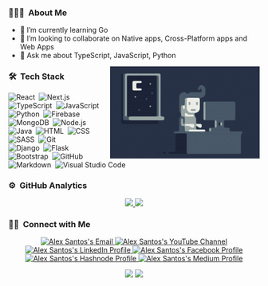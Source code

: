 <!-- ## 👋 &nbsp;Hey there! -->

### 👨🏻‍💻 &nbsp;About Me

- 🌱 I’m currently learning Go
- 👯 I’m looking to collaborate on Native apps, Cross-Platform apps and Web Apps
- 💬 Ask me about TypeScript, JavaScript, Python

<img alt="Night Coding" src="https://raw.githubusercontent.com/AVS1508/AVS1508/master/assets/Night-Coding.gif" align="right"/>

### 🛠 &nbsp;Tech Stack

![React](https://img.shields.io/badge/-React-05122A?style=flat&logo=react)&nbsp;
![Next.js](https://img.shields.io/badge/-Next.js-05122A?style=flat&logo=next.js)&nbsp;
![TypeScript](https://img.shields.io/badge/-TypeScript-05122A?style=flat&logo=typescript)&nbsp;
![JavaScript](https://img.shields.io/badge/-JavaScript-05122A?style=flat&logo=javascript)\
![Python](https://img.shields.io/badge/-Python-05122A?style=flat&logo=python)&nbsp;
![Firebase](https://img.shields.io/badge/-Firebase-05122A?style=flat&logo=firebase)&nbsp;
![MongoDB](https://img.shields.io/badge/-MongoDB-05122A?style=flat&logo=mongodb)&nbsp;
![Node.js](https://img.shields.io/badge/-Node.js-05122A?style=flat&logo=node.js)\
![Java](https://img.shields.io/badge/-Java-05122A?style=flat&logo=Java&logoColor=FFA518)&nbsp;
![HTML](https://img.shields.io/badge/-HTML-05122A?style=flat&logo=HTML5)&nbsp;
![CSS](https://img.shields.io/badge/-CSS-05122A?style=flat&logo=CSS3&logoColor=1572B6)&nbsp;
![SASS](https://img.shields.io/badge/-SASS-05122A?style=flat&logo=SASS&logoColor=1572B6)&nbsp;
![Git](https://img.shields.io/badge/-Git-05122A?style=flat&logo=git)\
![Django](https://img.shields.io/badge/-Django-05122A?style=flat&logo=django&logoColor=092E20)&nbsp;
![Flask](https://img.shields.io/badge/-Flask-05122A?style=flat&logo=flask)&nbsp;
![Bootstrap](https://img.shields.io/badge/-Bootstrap-05122A?style=flat&logo=bootstrap&logoColor=563D7C)&nbsp;
![GitHub](https://img.shields.io/badge/-GitHub-05122A?style=flat&logo=github)\
![Markdown](https://img.shields.io/badge/-Markdown-05122A?style=flat&logo=markdown)&nbsp;
![Visual Studio Code](https://img.shields.io/badge/-Visual%20Studio%20Code-05122A?style=flat&logo=visual-studio-code&logoColor=007ACC)&nbsp;

### ⚙️ &nbsp;GitHub Analytics

<p align="center">
<a href="https://github.com/alexsan-dev">
  <img height="180em" src="https://github-readme-stats-eight-theta.vercel.app/api?username=alexsantos-eth&show_icons=true&theme=algolia&include_all_commits=true&count_private=true"/>
  <img height="180em" src="https://github-readme-stats-eight-theta.vercel.app/api/top-langs/?username=alexsantos-eth&layout=compact&langs_count=8&theme=algolia"/>
</a>
</p>

### 🤝🏻 &nbsp;Connect with Me

<p align="center">
  <a href="mailto:alexdsantosv@gmail.com">
    <img src="https://www.vectorlogo.zone/logos/gmail/gmail-tile.svg" alt="Alex Santos's Email" height="30" width="30">
  </a>
  <a href="https://www.youtube.com/channel/UCp2grsTx17QfvuamFMuL4kg">
    <img src="https://www.vectorlogo.zone/logos/youtube/youtube-tile.svg" alt="Alex Santos's YouTube Channel" height="30" width="30">
  </a>

  <a href="https://www.linkedin.com/in/alexsantos-eth/">
    <img src="https://www.vectorlogo.zone/logos/linkedin/linkedin-icon.svg" alt="Alex Santos's LinkedIn Profile" height="30" width="30">
  </a>
  
  <a href="https://www.facebook.com/alexsantos.eth">
    <img src="https://www.vectorlogo.zone/logos/facebook/facebook-tile.svg" alt="Alex Santos's Facebook Profile" height="30" width="30">
  </a>
  
  <a href="https://alexsantos.hashnode.dev/">
    <img src="https://www.vectorlogo.zone/logos/hashnode/hashnode-icon.svg" alt="Alex Santos's Hashnode Profile" height="30" width="30">
  </a>
  
  <a href="https://alexsantos-eth.medium.com/">
    <img src="https://www.vectorlogo.zone/logos/medium/medium-tile.svg" alt="Alex Santos's Medium Profile" height="30" width="30">
  </a>
</p>

<p align="center">
<img src="https://komarev.com/ghpvc/?username=alexsan-dev&style=flat-square"/> 
<img src="https://visitor-badge.glitch.me/badge?page_id=alexsan-dev.alexsan-dev"/> 
</a>
</p>
